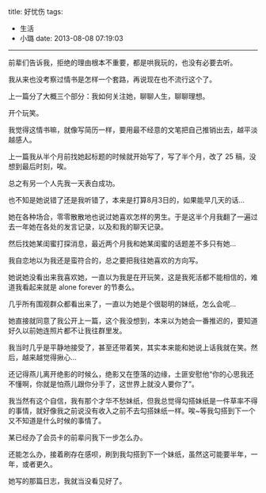 title: 好忧伤
tags:
  - 生活
  - 小璐
date: 2013-08-08 07:19:03
---

前辈们告诉我，拒绝的理由根本不重要，都是哄我玩的，也没有必要去听。

我从来也没考察过情书是怎样一个套路，再说现在也不流行这个了。

上一篇分了大概三个部分：我如何关注她，聊聊人生，聊聊理想。

开个玩笑。

我觉得这情书嘛，就像写简历一样，要用最不经意的文笔把自己推销出去，越平淡越感人。

上一篇我从半个月前找她起标题的时候就开始写了，写了半个月，改了 25 稿，没想到最后时刻，唉。

总之有另一个人先我一天表白成功。

也不知是她说错了还是我听错了，本来是打算8月3日的，如果能早几天的话&#8230;

她在各种场合，零零散散地也说过她喜欢怎样的男生。于是这半个月我翻了一遍过去一年她在各处的发言记录，以及和我的聊天记录。

然后找她某闺蜜打探消息，最近两个月我和她某闺蜜的话题差不多只有她&#8230;

我自恋地以为我还是蛮符合的，总之要把我往她喜欢的方向写。

她说她没看出来我喜欢她，一直以为我是在开玩笑，这是我死活都不能相信的，难道我看起来就是 alone forever 的节奏么。

几乎所有围观群众都看出来了，一直以为她是个很聪明的妹纸，怎么会呢&#8230;

她直接就同意了我公开上一篇，这个我没想到，本来以为她会一番推迟的，要知道好久以前她连照片都不让我往群里发。

我当时几乎是平静地接受了，甚至还带着笑，其实本来能和她说上话我就在笑。然后，越来越觉得揪心&#8230;

还记得燕儿离开绝影的时候么，绝影又在堕落的边缘，土匪安慰他“你的心思我还不懂啊，你就是怕燕儿跟你分手了，这世界上就没人要你了”。

我当然有这个自信，我有那个才华不愁妹纸，但我总觉得勾搭妹纸是一件草率不得的事情，就好像我之前说没有收入之前不去勾搭妹纸一样。唉~等我勾搭到下一个又不知道是什么时候的事情了。

某已经办了会员卡的前辈问我下一步怎么办。

还能怎么办，接着刷存在感呗，刷到我勾搭到下一个妹纸，虽然这可能要半年，一年，或者更久。

她写的那篇日志，我就当没看见好了。